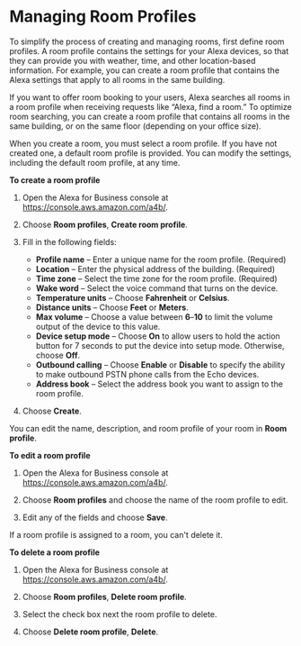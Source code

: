 # Managing Room Profiles<a name="manage-profiles"></a>

To simplify the process of creating and managing rooms, first define room profiles\. A room profile contains the settings for your Alexa devices, so that they can provide you with weather, time, and other location\-based information\. For example, you can create a room profile that contains the Alexa settings that apply to all rooms in the same building\.

If you want to offer room booking to your users, Alexa searches all rooms in a room profile when receiving requests like “Alexa, find a room\.” To optimize room searching, you can create a room profile that contains all rooms in the same building, or on the same floor \(depending on your office size\)\.

When you create a room, you must select a room profile\. If you have not created one, a default room profile is provided\. You can modify the settings, including the default room profile, at any time\.

**To create a room profile**

1. Open the Alexa for Business console at [https://console\.aws\.amazon\.com/a4b/](https://console.aws.amazon.com/a4b/)\.

1. Choose **Room profiles**, **Create room profile**\.

1. Fill in the following fields:
   + **Profile name** – Enter a unique name for the room profile\. \(Required\)
   + **Location** – Enter the physical address of the building\. \(Required\)
   + **Time zone** – Select the time zone for the room profile\. \(Required\)
   + **Wake word** – Select the voice command that turns on the device\.
   + **Temperature units** – Choose **Fahrenheit** or **Celsius**\.
   + **Distance units** – Choose **Feet** or **Meters**\.
   + **Max volume** – Choose a value between **6**–**10** to limit the volume output of the device to this value\.
   + **Device setup mode** – Choose **On** to allow users to hold the action button for 7 seconds to put the device into setup mode\. Otherwise, choose **Off**\.
   + **Outbound calling** – Choose **Enable** or **Disable** to specify the ability to make outbound PSTN phone calls from the Echo devices\.
   + **Address book** – Select the address book you want to assign to the room profile\.

1. Choose **Create**\.

You can edit the name, description, and room profile of your room in **Room profile**\. 

**To edit a room profile**

1. Open the Alexa for Business console at [https://console\.aws\.amazon\.com/a4b/](https://console.aws.amazon.com/a4b/)\.

1. Choose **Room profiles** and choose the name of the room profile to edit\.

1. Edit any of the fields and choose **Save**\.

If a room profile is assigned to a room, you can't delete it\.

**To delete a room profile**

1. Open the Alexa for Business console at [https://console\.aws\.amazon\.com/a4b/](https://console.aws.amazon.com/a4b/)\.

1. Choose **Room profiles**, **Delete room profile**\.

1. Select the check box next the room profile to delete\.

1. Choose **Delete room profile**, **Delete**\.